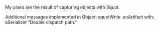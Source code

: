 My users are the result of capturing objects with Squot.

Additional messages implemented in Object:
	squotWrite: anArtifact with: aSerializer "Double dispatch path."